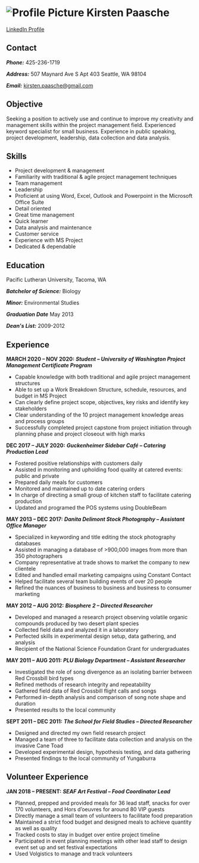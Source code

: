 # ![Profile Picture](https://user-images.githubusercontent.com/75688165/101948195-79dbf400-3ba6-11eb-831b-52376a7b351c.jpg) Kirsten Paasche
[LinkedIn Profile](https://www.linkedin.com/in/kirstenpaasche/)
## Contact
_**Phone:**_ 425-236-1719

_**Address:**_ 507 Maynard Ave S Apt 403
Seattle, WA 98104

_**Email:**_ kirsten.paasche@gmail.com

## Objective

Seeking a position to actively use and continue to improve my creativity and management skills within the project management field.  Experienced keyword specialist for small business.  Experience in public speaking, project development, leadership, data collection and data analysis.

## Skills
- Project development & management
- Familiarity with traditional & agile project management techniques
- Team management
- Leadership
- Proficient at using Word, Excel, Outlook and Powerpoint in the Microsoft Office Suite 
- Detail oriented
- Great time management
- Quick learner
- Data analysis and maintenance
- Customer service
- Experience with MS Project
- Dedicated & dependable

## Education
Pacific Lutheran University, Tacoma, WA

_**Batchelor of Science:**_ Biology

_**Minor:**_ Environmental Studies

_**Graduation Date**_ May 2013

_**Dean's List:**_ 2009-2012

## Experience

**MARCH 2020 – NOV 2020:**    _**Student – University of Washington Project Management Certificate
Program**_
- Capable knowledge with both traditional and agile project management structures
- Able to set up a Work Breakdown Structure, schedule, resources, and budget in MS Project
- Can clearly define project scope, objectives, key risks and identify key stakeholders
- Clear understanding of the 10 project management knowledge areas and process groups
- Successfully completed project capstone from project initiation through planning phase and project closeout with high marks

**DEC 2017 – JULY 2020:**    _**Guckenheimer Sidebar Café – Catering Production Lead**_
- Fostered positive relationships with customers daily
- Assisted in monitoring and upholding food quality at catered events: public and private
- Prepared daily meals for customers
- Monitored and maintained up to date catering orders
- In charge of directing a small group of kitchen staff to facilitate catering production
- Updated and programed the POS systems using DoubleBeam

**MAY 2013 – DEC 2017:**     _**Danita Delimont Stock Photography – Assistant Office Manager**_
- Specialized in keywording and title editing the stock photography databases
- Assisted in managing a database of >900,000 images from more than 350 photographers
- Company representative at trade shows to market the company to new clientele
- Edited and handled email marketing campaigns using Constant Contact
- Helped facilitate several team building events of over 20 people
- Refined the nuances of business to business and business to consumer marketing

**MAY 2012 – AUG 2012:**     _**Biosphere 2 – Directed Researcher**_
- Developed and managed a research project observing volatile organic compounds produced by two desert plant species
- Collected field data and analyzed it in a laboratory
- Perfected skills in experimental design setup, data gathering, and analysis
- Recipient of the National Science Foundation Grant for undergraduates

**MAY 2011 – AUG 2011:**     _**PLU Biology Department – Assistant Researcher**_
- Investigated the role of song divergence as an isolating barrier between Red Crossbill bird types
- Refined methods of research integrity and repeatability
- Gathered field data of Red Crossbill flight calls and songs
- Performed in-depth analysis and comparison of song note shape and duration
- Presented results to the local community

**SEPT 2011 – DEC 2011:**     _**The School for Field Studies – Directed Researcher**_
- Designed and directed my own field research project
- Managed a team of three to facilitate data collection and analysis on the invasive Cane Toad
- Developed experimental design, hypothesis testing, and data gathering
- Presented findings to the local community of Yungaburra

## Volunteer Experience
**JAN 2018 – PRESENT:**     _**SEAF Art Festival – Food Coordinator Lead**_
- Planned, prepped and provided meals for 36 lead staff, snacks for over 170 volunteers, and Hors d’oeuvres for around 80 VIP guests
- Directly manage a small team of volunteers to facilitate food preparation
- Maintained a strict food budget and designed meals to achieve quantity as well as quality
- Tracked costs to stay in budget over entire project timeline
- Participated in event planning meetings with other lead staff to design event set up and set festival expectations
- Used Volgistics to manage and track volunteers
